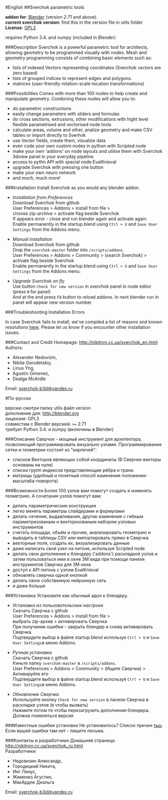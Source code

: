 #English
##Sverchok parametric tools

**addon for**: [Blender](http://blender.org)  (version *2.71* and above).  
**current sverchok version**: find this in the version file in utils folder   
**License**: [GPL3](http://www.gnu.org/licenses/quick-guide-gplv3.html)   

requires Python 3.4. and numpy (included in Blender)  

  
###Description
Sverchok is a powerful parametric tool for architects, allowing geometry to be programmed visually with nodes. 
Mesh and geometry programming consists of combining basic elements such as:  

  - lists of indexed Vectors representing coordinates (Sverchok vectors are zero based)
  - lists of grouped indices to represent edges and polygons.
  - matrices (user-friendly rotation-scale-location transformations)

###Possibilities
Comes with more than 100 nodes to help create and manipulate geometry. Combining these nodes will allow you to:

  - do parametric constructions
  - easily change parameters with sliders and formulas
  - do cross sections, extrusions, other modifications with hight level flexible parametrised and vectorised node tools  
  - calculate areas, volume and other, analize geometry and make CSV tables or import directly to Sverhok
  - use Vector fields, create them, visualize data
  - even code your own custom nodes in python with Scripted node
  - make your own 'addons' on node layouts and utilise them with Sverchok 3dview panel in your everyday pipeline
  - access to pythn API with special node EvalKnieval
  - upgrade Sverchok with pressing one button
  - make your own neuro network
  - and much, much more!

###Installation
Install Sverchok as you would any blender addon.  
  
-  _Installation from Preferences_  
   Download Sverchok from github  
   User Preferences > Addons > install from file >   
   choose zip-archive > activate flag beside Sverchok  
   If appears error - close and run blender again and activate again.  
   Enable permanently in the startup.blend using `Ctrl + U` and `Save User Settings` from the Addons menu.  
  
-  _Manual installation_  
   Download Sverchok from github  
   Drop the `sverchok-master` folder into `/scripts/addons`.  
   User Preferences > Addons > Community > (search Sverchok) > activate flag beside Sverchok  
   Enable permanently in the startup.blend using `Ctrl + U` and `Save User Settings` from the Addons menu.   

-  _Upgrade Sverchok on fly_   
   Use button `Check for new version` in sverchok panel in node editor (press `N` for panel)  
   And at the end press `F8` button to reload addons. In next blender run in panel will appear new version number  

###Troubleshooting Installation Errors

In case Sverchok fails to install, we've compiled a list of reasons and known resolutions [here](/docs/installation.rst). Please let us know if you encounter other installation issues.

###Contact and Credit
Homepage: http://nikitron.cc.ua/sverchok_en.html  
Authors: 
-  Alexander Nedovizin,  
-  Nikita Gorodetskiy,  
-  Linus Yng,  
-  Agustin Gimenez, 
-  Dealga McArdle  

Email: sverchok-b3d@yandex.ru  


#По-русски

версию смотри папку utils файл version   
дополнение для: http://blender.org   
лицензия: GPL3   
совместим с Blender версией: `>=` 2.71  
требует Python 3.4. и numpy (включены в Blender)  

  
###Описание
Сверчок - мощный инструмент для архитектора, позволяющий программировать визуально узлами. 
Программирование сетки и геометрии состоит из "кирпичей":  

  - списков Векторов являющих собой координаты (В Сверчке векторы основаны на нуле)
  - списки групп индексов представляющие рёбра и грани.
  - матрицы (удобный и понятный способ изменения положения-масштаба-поворота)

###Возможности
Более 100 узлов вам помогут создать и изменять геометрию. А сочетания узлов помогут вам:

  - делать параметрические конструкции
  - легко менять параметры слайдерами и формулами
  - делать сечения, выдавливания, другие изменения с гибкым параметризованым и векторизованым набором узловых инструментов  
  - считать площади, объём и прочее, анализировать геометрию и выводить в таблицы CSV или импортировать прямо в Сверчка
  - векторные поля, создать их, визуализировать данные
  - даже написать свой узел на питоне, используя Scripted node
  - делать свои дополнения к блендеру ('addons') раскладкой узлов и затем пользоваться ими в окне 3М вида при помощи панели инструментов Сверчка для 3М окна
  - доступ к API питона с узлом EvalKnieval
  - обновлять сверчка одной кнопкой
  - делать свою собственную нейронную сеть
  - и даже больше   


###Установка
Установите как обычный адон к блендеру.  
  
-  _Установка из пользовательских настроек_  
   Скачать Сверчка с github  
   User Preferences > Addons > install from file >   
   выбрать zip-архив > активировать Сверчка  
   При получении ошибки - закрыть блендер и снова активировать Сверчка.  
   Подтвердите выбор в файле startup.blend используя `Ctrl + U` и `Save User Settings`в меню Addons.  
  
-  _Ручная установка_  
   Скачать Сверчка с github  
   Киньте папку `sverchok-master` в `/scripts/addons`.  
   User Preferences > Addons > Community > (Ищите Сверчка) > Активируйте его  
   Подтвердите выбор в файле startup.blend используя `Ctrl + U` и `Save User Settings`в меню Addons.  

-  _Обновление Сверчка_   
   Используйте кнопку `Check for new version` в панели Сверчка в раскладке узлов (`N` чтобы вызвать)  
   Нажмите потом `F8` чтобы перезагрузить дополнения блендера. Должна поменяться версия  

###Известные ошибки установки
Не установилось? Список причин [тыц](/docs/installation.rst). Если вашей ошибки там нет - пишите письма.

###Контакты и разработчики
Домашняя страница: http://nikitron.cc.ua/sverchok_ru.html  
Разработчики: 
-  Недовизин Александр,  
-  Городецкий Никита,  
-  Инг Линус,  
-  Жименез Агустин, 
-  МакАрдле Деальга  

Email: sverchok-b3d@yandex.ru  
